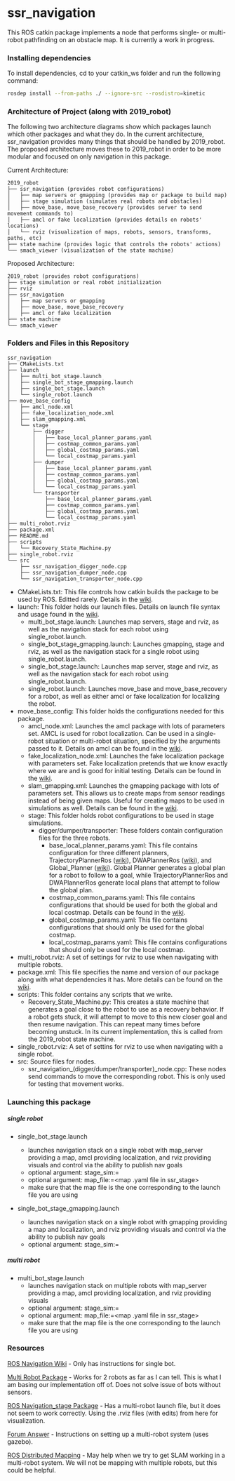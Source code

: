 # ssr_navigation
This ROS catkin package implements a node that performs single- or multi-robot pathfinding on an obstacle map. It is currently a work in progress.

### Installing dependencies
To install dependencies, cd to your catkin_ws folder and run the following command:
```sh
rosdep install --from-paths ./ --ignore-src --rosdistro=kinetic
```

### Architecture of Project (along with 2019_robot)
The following two architecture diagrams show which packages launch which other packages and what they do. In the current architecture, ssr_navigation provides many things that should be handled by 2019_robot. The proposed architecture moves these to 2019_robot in order to be more modular and focused on only navigation in this package.

Current Architecture:
```
2019_robot
├── ssr_navigation (provides robot configurations)
│   ├── map servers or gmapping (provides map or package to build map)
│   ├── stage simulation (simulates real robots and obstacles)
│   ├── move_base, move_base_recovery (provides server to send movement commands to)
│   ├── amcl or fake localization (provides details on robots' locations)
│   └── rviz (visualization of maps, robots, sensors, transforms, paths, etc)
├── state machine (provides logic that controls the robots' actions)
└── smach_viewer (visualization of the state machine)
```

Proposed Architecture:
```
2019_robot (provides robot configurations)
├── stage simulation or real robot initialization
├── rviz
├── ssr_navigation
│   ├── map servers or gmapping
│   ├── move_base, move_base_recovery
│   ├── amcl or fake localization
├── state machine
└── smach_viewer
```

### Folders and Files in this Repository

```
ssr_navigation
├── CMakeLists.txt
├── launch
│   ├── multi_bot_stage.launch
│   ├── single_bot_stage_gmapping.launch
│   ├── single_bot_stage.launch
│   └── single_robot.launch
├── move_base_config
│   ├── amcl_node.xml
│   ├── fake_localization_node.xml
│   ├── slam_gmapping.xml
│   └── stage
│       ├── digger
│       │   ├── base_local_planner_params.yaml
│       │   ├── costmap_common_params.yaml
│       │   ├── global_costmap_params.yaml
│       │   └── local_costmap_params.yaml
│       ├── dumper
│       │   ├── base_local_planner_params.yaml
│       │   ├── costmap_common_params.yaml
│       │   ├── global_costmap_params.yaml
│       │   └── local_costmap_params.yaml
│       └── transporter
│           ├── base_local_planner_params.yaml
│           ├── costmap_common_params.yaml
│           ├── global_costmap_params.yaml
│           └── local_costmap_params.yaml
├── multi_robot.rviz
├── package.xml
├── README.md
├── scripts
│   └── Recovery_State_Machine.py
├── single_robot.rviz
└── src
    ├── ssr_navigation_digger_node.cpp
    ├── ssr_navigation_dumper_node.cpp
    └── ssr_navigation_transporter_node.cpp
```

 - CMakeLists.txt: This file controls how catkin builds the package to be used by ROS. Editted rarely. Details in the [wiki](http://wiki.ros.org/catkin/CMakeLists.txt).
 - launch: This folder holds our launch files. Details on launch file syntax and usage found in the [wiki](http://wiki.ros.org/roslaunch?distro=kinetic).
    - multi_bot_stage.launch: Launches map servers, stage and rviz, as well as the navigation stack for each robot using single_robot.launch.
    - single_bot_stage_gmapping.launch: Launches gmapping, stage and rviz, as well as the navigation stack for a single robot using single_robot.launch.
    - single_bot_stage.launch: Launches map server, stage and rviz, as well as the navigation stack for each robot using single_robot.launch.
    - single_robot.launch: Launches move_base and move_base_recovery for a robot, as well as either amcl or fake localization for localizing the robot.
 - move_base_config: This folder holds the configurations needed for this package.
    - amcl_node.xml: Launches the amcl package with lots of parameters set. AMCL is used for robot localization. Can be used in a single-robot situation or multi-robot situation, specified by the arguments passed to it. Details on amcl can be found in the [wiki](http://wiki.ros.org/amcl?distro=kinetic).
    - fake_localization_node.xml: Launches the fake localization package with parameters set. Fake localization pretends that we know exactly where we are and is good for initial testing. Details can be found in the [wiki](http://wiki.ros.org/fake_localization?distro=kinetic).
    - slam_gmapping.xml: Launches the gmapping package with lots of parameters set. This allows us to create maps from sensor readings instead of being given maps. Useful for creating maps to be used in simulations as well. Details can be found in the [wiki](http://wiki.ros.org/gmapping?distro=kinetic).
    - stage: This folder holds robot configurations to be used in stage simulations.
        - digger/dumper/transporter: These folders contain configuration files for the three robots.
            - base_local_planner_params.yaml: This file contains configuration for three different planners, TrajectoryPlannerRos ([wiki](http://wiki.ros.org/base_local_planner?distro=kinetic)), DWAPlannerRos ([wiki](http://wiki.ros.org/dwa_local_planner?distro=kinetic)), and Global_Planner ([wiki](http://wiki.ros.org/global_planner?distro=kinetic)). Global Planner generates a global plan for a robot to follow to a goal, while TrajectoryPlannerRos and DWAPlannerRos generate local plans that attempt to follow the global plan.
            - costmap_common_params.yaml: This file contains configurations that should be used for both the global and local costmap. Details can be found in the [wiki](http://wiki.ros.org/costmap_2d?distro=kinetic).
            - global_costmap_params.yaml: This file contains configurations that should only be used for the global costmap.
            - local_costmap_params.yaml: This file contains configurations that should only be used for the local costmap.
 - multi_robot.rviz: A set of settings for rviz to use when navigating with multiple robots.
 - package.xml: This file specifies the name and version of our package along with what dependencies it has. More details can be found on the [wiki](http://wiki.ros.org/catkin/package.xml).
 - scripts: This folder contains any scripts that we write.
    - Recovery_State_Machine.py: This creates a state machine that generates a goal close to the robot to use as a recovery behavior. If a robot gets stuck, it will attempt to move to this new closer goal and then resume navigation. This can repeat many times before becoming unstuck. In its current implementation, this is called from the 2019_robot state machine.
 - single_robot.rviz: A set of settins for rviz to use when navigating with a single robot.
 - src: Source files for nodes.
    - ssr_navigation_(digger/dumper/transporter)_node.cpp: These nodes send commands to move the corresponding robot. This is only used for testing that movement works.

### Launching this package

##### single robot
 - single_bot_stage.launch
    - launches navigation stack on a single robot with map_server providing a map, amcl providing localization, and rviz providing visuals and control via the ability to publish nav goals
    - optional argument: stage_sim:=<launch file in ssr_stage>
    - optional argument: map_file:=<map .yaml file in ssr_stage>
    - make sure that the map file is the one corresponding to the launch file you are using

 - single_bot_stage_gmapping.launch
    - launches navigation stack on a single robot with gmapping providing a map and localization, and rviz providing visuals and control via the ability to publish nav goals
    - optional argument: stage_sim:=<launch file in ssr_stage>

##### multi robot
 - multi_bot_stage.launch
    - launches navigation stack on multiple robots with map_server providing a map, amcl providing localization, and rviz providing visuals
    - optional argument: stage_sim:=<launch file in ssr_stage>
    - optional argument: map_file:=<map .yaml file in ssr_stage>
    - make sure that the map file is the one corresponding to the launch file you are using

### Resources
[ROS Navigation Wiki](http://wiki.ros.org/navigation/Tutorials/RobotSetup) - Only has instructions for single bot.

[Multi Robot Package](https://github.com/gergia/multiple_turtlebots_stage_amcl/tree/master) - Works for 2 robots as far as I can tell.  This is what I am basing our implementation off of.  Does not solve issue of bots without sensors.

[ROS Navigation_stage Package](http://wiki.ros.org/navigation_stage) - Has a multi-robot launch file, but it does not seem to work correctly.  Using the .rviz files (with edits) from here for visualization.

[Forum Answer](https://answers.ros.org/question/41433/multiple-robots-simulation-and-navigation/) - Instructions on setting up a multi-robot system (uses gazebo).

[ROS Distributed Mapping](http://wiki.ros.org/nav2d/Tutorials/DistributedMapping) - May help when we try to get SLAM working in a multi-robot system.  We will not be mapping with multiple robots, but this could be helpful.
